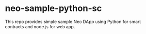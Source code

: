 # neo-sample-python-sc
This repo provides simple sample Neo DApp using Python for smart contracts and node.js for web app.
